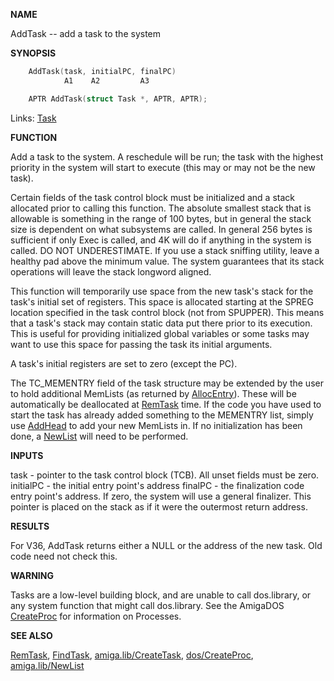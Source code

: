 
**NAME**

AddTask -- add a task to the system

**SYNOPSIS**

```c
    AddTask(task, initialPC, finalPC)
            A1    A2         A3

    APTR AddTask(struct Task *, APTR, APTR);

```
Links: [Task](_008E.md) 

**FUNCTION**

Add a task to the system.  A reschedule will be run; the task with
the highest priority in the system will start to execute (this may
or may not be the new task).

Certain fields of the task control block must be initialized and a
stack allocated prior to calling this function.  The absolute
smallest stack that is allowable is something in the range of 100
bytes, but in general the stack size is dependent on what
subsystems are called. In general 256 bytes is sufficient if only
Exec is called, and 4K will do if anything in the system is called.
DO NOT UNDERESTIMATE.  If you use a stack sniffing utility,
leave a healthy pad above the minimum value.  The system guarantees
that its stack operations will leave the stack longword aligned.

This function will temporarily use space from the new task's stack
for the task's initial set of registers.  This space is allocated
starting at the SPREG location specified in the task control block
(not from SPUPPER).  This means that a task's stack may contain
static data put there prior to its execution.  This is useful for
providing initialized global variables or some tasks may want to
use this space for passing the task its initial arguments.

A task's initial registers are set to zero (except the PC).

The TC_MEMENTRY field of the task structure may be extended by
the user to hold additional MemLists (as returned by [AllocEntry](AllocEntry.md)).
These will be automatically be deallocated at [RemTask](RemTask.md) time.
If the code you have used to start the task has already added
something to the MEMENTRY list, simply use [AddHead](AddHead.md) to add your
new MemLists in.  If no initialization has been done, a [NewList](_0161.md) will
need to be performed.

**INPUTS**

task  - pointer to the task control block (TCB).  All unset fields
must be zero.
initialPC - the initial entry point's address
finalPC - the finalization code entry point's address.  If zero,
the system will use a general finalizer. This pointer is
placed on the stack as if it were the outermost return
address.

**RESULTS**

For V36, AddTask returns either a NULL or the address of the new
task.  Old code need not check this.

**WARNING**

Tasks are a low-level building block, and are unable to call
dos.library, or any system function that might call dos.library.
See the AmigaDOS [CreateProc](../dos/CreateProc.md) for information on Processes.

**SEE ALSO**

[RemTask](RemTask.md), [FindTask](FindTask.md), [amiga.lib/CreateTask](_014A.md), [dos/CreateProc](../dos/CreateProc.md),
[amiga.lib/NewList](_0161.md)
